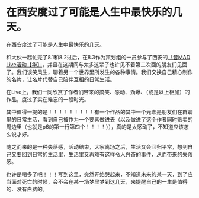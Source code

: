 在西安度过了可能是人生中最快乐的几天。
==========
在西安度过了可能是人生中最快乐的几天。

和大伙一起忙完了8.1和8.2过后，在8.3作为策划组的一员参与了西安的[「音MAD Live活动【华】」](https://www.bilibili.com/video/av112913717134573/)，并且在这期间与太多这辈子也许见不着第二次面的朋友们见面了。我们谈笑风生，聊着另一个世界里所发生的各种事情。我们交换自己精心制作的名片，让名片代替自己陪伴互相的日常生活。

在Live上，我们一同欣赏了作者们带来的搞笑、感动、劲爆、（或是以上相加）的作品，度过了实在难忘的一段时光。

其中值得一提的是！！！！！！！！！有一个作品的其中一个元素是朋友们在群聊里的日常生活，看到自己被作为一个要素做进去（以及做进了这个作者同时贩卖的周边里（也就是p6的第一行第四个！！！！）），真的是太感动了，不知道应该怎么说才好。

随之而来的是一种失落感，活动结束，大家离场之后，生活又会回归平常，想到自己又要回到日常的生活里，生活里又再难有这样令人兴奋的事件，从而带来的失落感。

也许是喝多了吧！！！写到这里，突然开始哭起来，不知道未来的某一天，到了应当面对死亡的时候，会不会在某一场梦里梦到这几天，来提醒自己的一生是值得的、没有白费的。